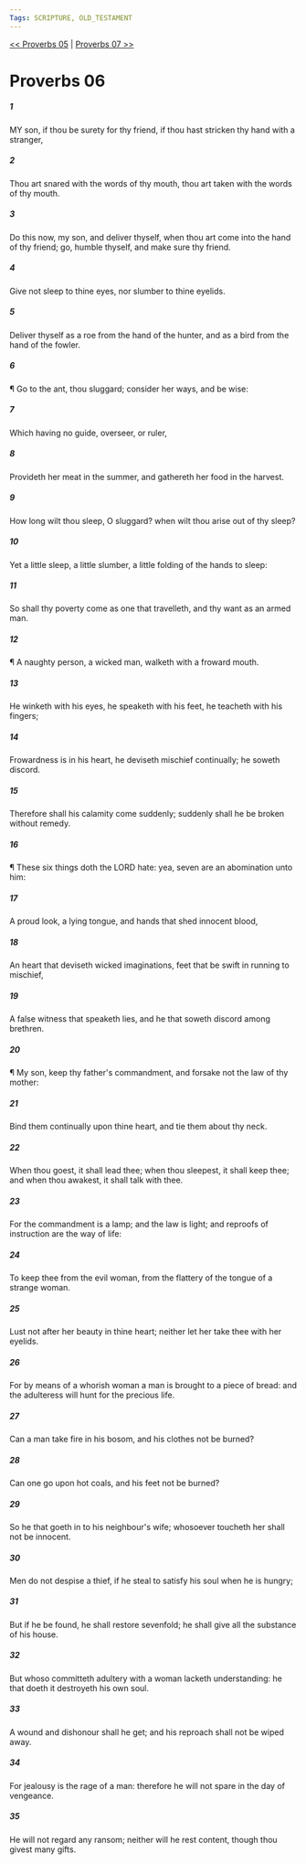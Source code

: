 ```yaml
---
Tags: SCRIPTURE, OLD_TESTAMENT
---
```


[<< Proverbs 05](OLD_TESTAMENT/20_Proverbs/Proverbs_05.md) | [Proverbs 07 >>](OLD_TESTAMENT/20_Proverbs/Proverbs_07.md)

# Proverbs 06

##### 1

MY son, if thou be surety for thy friend, if thou hast stricken thy hand with a stranger,

##### 2

Thou art snared with the words of thy mouth, thou art taken with the words of thy mouth.

##### 3

Do this now, my son, and deliver thyself, when thou art come into the hand of thy friend; go, humble thyself, and make sure thy friend.

##### 4

Give not sleep to thine eyes, nor slumber to thine eyelids.

##### 5

Deliver thyself as a roe from the hand of the hunter, and as a bird from the hand of the fowler.

##### 6

¶ Go to the ant, thou sluggard; consider her ways, and be wise:

##### 7

Which having no guide, overseer, or ruler,

##### 8

Provideth her meat in the summer, and gathereth her food in the harvest.

##### 9

How long wilt thou sleep, O sluggard? when wilt thou arise out of thy sleep?

##### 10

Yet a little sleep, a little slumber, a little folding of the hands to sleep:

##### 11

So shall thy poverty come as one that travelleth, and thy want as an armed man.

##### 12

¶ A naughty person, a wicked man, walketh with a froward mouth.

##### 13

He winketh with his eyes, he speaketh with his feet, he teacheth with his fingers;

##### 14

Frowardness is in his heart, he deviseth mischief continually; he soweth discord.

##### 15

Therefore shall his calamity come suddenly; suddenly shall he be broken without remedy.

##### 16

¶ These six things doth the LORD hate: yea, seven are an abomination unto him:

##### 17

A proud look, a lying tongue, and hands that shed innocent blood,

##### 18

An heart that deviseth wicked imaginations, feet that be swift in running to mischief,

##### 19

A false witness that speaketh lies, and he that soweth discord among brethren.

##### 20

¶ My son, keep thy father's commandment, and forsake not the law of thy mother:

##### 21

Bind them continually upon thine heart, and tie them about thy neck.

##### 22

When thou goest, it shall lead thee; when thou sleepest, it shall keep thee; and when thou awakest, it shall talk with thee.

##### 23

For the commandment is a lamp; and the law is light; and reproofs of instruction are the way of life:

##### 24

To keep thee from the evil woman, from the flattery of the tongue of a strange woman.

##### 25

Lust not after her beauty in thine heart; neither let her take thee with her eyelids.

##### 26

For by means of a whorish woman a man is brought to a piece of bread: and the adulteress will hunt for the precious life.

##### 27

Can a man take fire in his bosom, and his clothes not be burned?

##### 28

Can one go upon hot coals, and his feet not be burned?

##### 29

So he that goeth in to his neighbour's wife; whosoever toucheth her shall not be innocent.

##### 30

Men do not despise a thief, if he steal to satisfy his soul when he is hungry;

##### 31

But if he be found, he shall restore sevenfold; he shall give all the substance of his house.

##### 32

But whoso committeth adultery with a woman lacketh understanding: he that doeth it destroyeth his own soul.

##### 33

A wound and dishonour shall he get; and his reproach shall not be wiped away.

##### 34

For jealousy is the rage of a man: therefore he will not spare in the day of vengeance.

##### 35

He will not regard any ransom; neither will he rest content, though thou givest many gifts.
